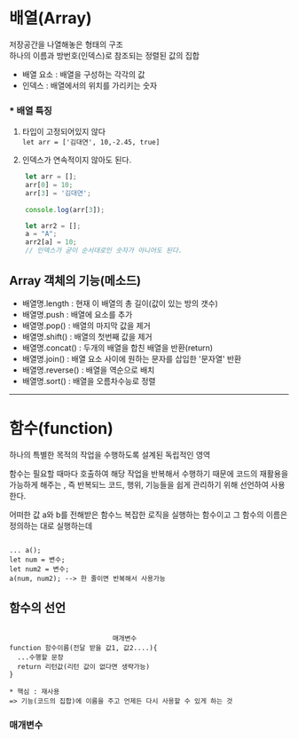 # 배열(Array)
저장공간을 나열해놓은 형태의 구조   
하나의 이름과 방번호(인덱스)로 참조되는 정렬된 값의 집합

- 배열 요소 : 배열을 구성하는 각각의 값
- 인덱스 : 배열에서의 위치를 가리키는 숫자  

### \* 배열 특징
  1. 타입이 고정되어있지 않다   
  `let arr = ['김대연', 10,-2.45, true]`

  2. 인덱스가 연속적이지 않아도 된다.   
   
```js
    let arr = [];
    arr[0] = 10;
    arr[3] = '김대연';
    
    console.log(arr[3]);

    let arr2 = [];
    a = "A";
    arr2[a] = 10;
    // 인덱스가 굳이 순서대로인 숫자가 아니어도 된다. 
```

## Array 객체의 기능(메소드)

- 배열명.length : 현재 이 배열의 총 길이(값이 있는 방의 갯수)
- 배열명.push : 배열에 요소를 추가
- 배열명.pop() : 배열의 마지막 값을 제거
- 배열명.shift() : 배열의 첫번째 값을 제거
- 배열명.concat() : 두개의 배열을 합친 배열을 반환(return)
- 배열명.join() : 배열 요소 사이에 원하는 문자를 삽입한 '문자열' 반환
- 배열명.reverse() : 배열을 역순으로 배치
- 배열명.sort() : 배열을 오름차수능로 정렬

---

# 함수(function)
하나의 특별한 목적의 작업을 수행하도록 설계된 독립적인 영역

함수는 필요할 때마다 호출하여 해당 작업을 반복해서 수행하기 때문에 코드의 재활용을 가능하게 해주는 , 즉 반복되느 코드, 행위, 기능들을 쉽게 관리하기 위해 선언하여 사용한다.

어떠한 값 a와 b를 전해받은 함수느 복잡한 로직을 실행하는 함수이고 그 함수의 이름은 정의하는 대로 실행하는데
```text

... a();
let num = 변수;
let num2 = 변수;
a(num, num2); --> 한 줄이면 반복해서 사용가능

```

## 함수의 선언

```text

                          매개변수
function 함수이름(전달 받을 값1, 값2....){
  ...수행할 문장
  return 리턴값(리턴 값이 없다면 생략가능)
}

* 핵심 : 재사용
=> 기능(코드의 집합)에 이름을 주고 언제든 다시 사용할 수 있게 하는 것

```

### 매개변수







